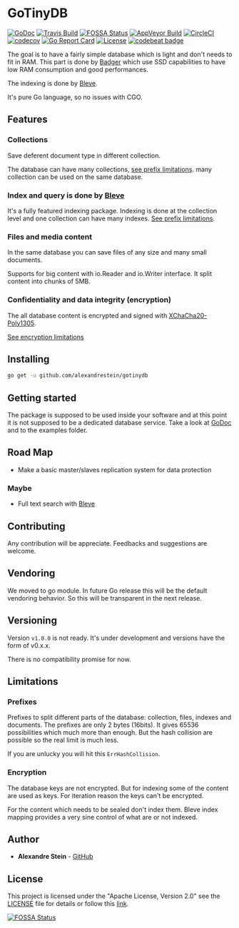 # GoTinyDB

[![GoDoc](https://godoc.org/github.com/alexandrestein/gotinydb?status.svg)](https://godoc.org/github.com/alexandrestein/gotinydb)
[![Travis Build](https://travis-ci.org/alexandrestein/gotinydb.svg?branch=master)](https://travis-ci.org/alexandrestein/gotinydb) 
[![FOSSA Status](https://app.fossa.io/api/projects/git%2Bgithub.com%2Falexandrestein%2Fgotinydb.svg?type=shield)](https://app.fossa.io/projects/git%2Bgithub.com%2Falexandrestein%2Fgotinydb?ref=badge_shield)
[![AppVeyor Build](https://ci.appveyor.com/api/projects/status/7kr5y6kk9jtkg261?svg=true)](https://ci.appveyor.com/project/alexandrestein/gotinydb)
[![CircleCI](https://circleci.com/gh/alexandrestein/gotinydb.svg?style=svg)](https://circleci.com/gh/alexandrestein/gotinydb)
[![codecov](https://codecov.io/gh/alexandreStein/GoTinyDB/branch/master/graph/badge.svg)](https://codecov.io/gh/alexandreStein/GoTinyDB) 
[![Go Report Card](https://goreportcard.com/badge/github.com/alexandrestein/gotinydb)](https://goreportcard.com/report/github.com/alexandrestein/gotinydb)
[![License](https://img.shields.io/badge/License-Apache--2.0-blue.svg)](http://www.apache.org/licenses/LICENSE-2.0)
[![codebeat badge](https://codebeat.co/badges/f00fff9a-bfb8-429e-b285-cef39a0e4fd4)](https://codebeat.co/projects/github-com-alexandrestein-gotinydb-master)

The goal is to have a fairly simple database which is light and don't needs to fit in RAM. This part is done by [Badger](https://github.com/dgraph-io/badger) which use SSD capabilities to have low
RAM consumption and good performances.

The indexing is done by [Bleve](https://blevesearch.com).

It's pure Go language, so no issues with CGO.

## Features

### Collections

Save deferent document type in different collection.

The database can have many collections, [see prefix limitations](#prefixes).
many collection can be used on the same database.

### Index and query is done by [Bleve](https://blevesearch.com)

It's a fully featured indexing package.
Indexing is done at the collection level and one collection can have many indexes. [See prefix limitations](#prefixes).

### Files and media content

In the same database you can save files of any size and many small documents.

Supports for big content with io.Reader and io.Writer interface.
It split content into chunks of 5MB.

### Confidentiality and data integrity (encryption)

The all database content is encrypted and signed with [XChaCha20-Poly1305](https://godoc.org/golang.org/x/crypto/chacha20poly1305#NewX).

[See encryption limitations](#encryption)

## Installing

```bash
go get -u github.com/alexandrestein/gotinydb
```

## Getting started

The package is supposed to be used inside your software and at this point it is not supposed to be a dedicated database service.
Take a look at [GoDoc](https://godoc.org/github.com/alexandrestein/gotinydb) and to the examples folder.

## Road Map

- Make a basic master/slaves replication system for data protection

### Maybe

- Full text search with [Bleve](http://www.blevesearch.com/)

## Contributing

Any contribution will be appreciate.
Feedbacks and suggestions are welcome.

## Vendoring

We moved to go module.
In future Go release this will be the default vendoring behavior. So this will be transparent in the next release.

## Versioning

Version `v1.0.0` is not ready.
It's under development and versions have the form of v0.x.x.

There is no compatibility promise for now.

## Limitations

### Prefixes

Prefixes to split different parts of the database: collection, files, indexes and documents.
The prefixes are only 2 bytes (16bits). It gives 65536 possibilities which much more than enough.
But the hash collision are possible so the real limit is much less.

If you are unlucky you will hit this `ErrHashCollision`.

### Encryption

The database keys are not encrypted. But for indexing some of the content are used as keys.
For iteration reason the keys can't be encrypted.

For the content which needs to be sealed don't index them.
Bleve index mapping provides a very sine control of what are or not indexed.

## Author

- **Alexandre Stein** - [GitHub](https://github.com/alexandrestein)

## License

This project is licensed under the "Apache License, Version 2.0" see the [LICENSE](LICENSE) file for details or follow this [link](http://www.apache.org/licenses/LICENSE-2.0).

[![FOSSA Status](https://app.fossa.io/api/projects/git%2Bgithub.com%2Falexandrestein%2Fgotinydb.svg?type=large)](https://app.fossa.io/projects/git%2Bgithub.com%2Falexandrestein%2Fgotinydb?ref=badge_large)
